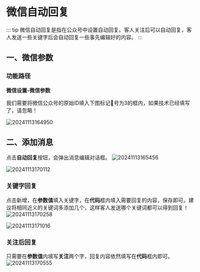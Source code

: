 # 微信自动回复

::: tip
微信自动回复是指在公众号中设置自动回复。客人关注后可以自动回复，客人发送一些关键字后会自动回复一些事先编辑好的内容。
:::
## 一、微信参数
### 功能路径
**微信设置-微信参数**


我们需要将微信公众号的原始ID填入下图标记📌号为3的框内，如果技术已经填写了，请忽略！

![20241113164950](https://wiki-cdsoft.oss-cn-hangzhou.aliyuncs.com/20241113164950.png)

## 二、添加消息
点击**自动回复**按钮，会弹出消息编辑对话框。
![20241113165456](https://wiki-cdsoft.oss-cn-hangzhou.aliyuncs.com/20241113165456.png)

![20241113170112](https://wiki-cdsoft.oss-cn-hangzhou.aliyuncs.com/20241113170112.png)

### 关键字回复
点击新增，在**参数值**填入关键字，在**代码**框内填入需要回复的内容，保存即可。建议将相同近义的关键词多添加几个，这样客人发送哪个关键词都可以得到回复！
![20241113170258](https://wiki-cdsoft.oss-cn-hangzhou.aliyuncs.com/20241113170258.png)


![20241113171016](https://wiki-cdsoft.oss-cn-hangzhou.aliyuncs.com/20241113171016.png)

### 关注后回复
只需要在**参数值**内填写**关注**两个字，回复内容依然填写在**代码**框内即可。
![20241113170555](https://wiki-cdsoft.oss-cn-hangzhou.aliyuncs.com/20241113170555.png)